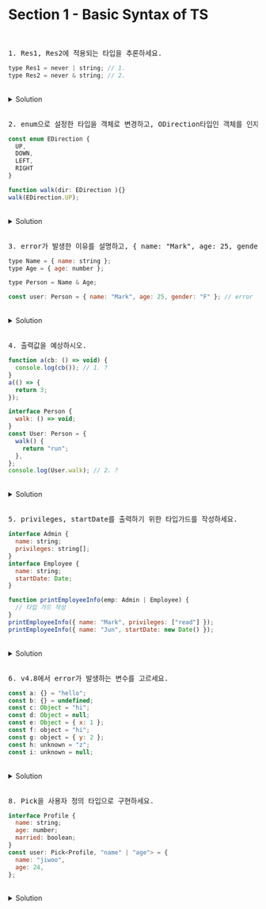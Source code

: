 # Section 1 - Basic Syntax of TS

<br>

<pre>1. Res1, Res2에 적용되는 타입을 추론하세요.</pre>

```js
type Res1 = never | string; // 1.
type Res2 = never & string; // 2.
```

<br>

<details>
  <summary>Solution</summary>
  <strong>1. string 2. never</strong>
  <p>never 타입은 유니언 타입에서 없어지고, 교차 타입을 덮어쓴다.</p>
</details>

<br>

<pre>2. enum으로 설정한 타입을 객체로 변경하고, ODirection타입인 객체를 인자로 받는 함수를 생성하세요.</pre>

```js
const enum EDirection {
  UP,
  DOWN,
  LEFT,
  RIGHT
}

function walk(dir: EDirection ){}
walk(EDirection.UP);
```

<br>

<details>
  <summary>Solution</summary>
  <strong></strong>
  <pre>
  const ODirection = {
    UP: 0,
    DOWN: 1,
    LEFT: 2,
    RIGHT: 3
  } as const;

type Direction = typeof ODirection[ keyof typeof ODirection];

function run(dir: Direction) {}
run(ODirection.UP);

  </pre>
  <p></p>
</details>

<br>

<pre>3. error가 발생한 이유를 설명하고, { name: "Mark", age: 25, gender: "F" }을 error가 발생하지 않게 user에 대입하세요.</pre>

```js
type Name = { name: string };
type Age = { age: number };

type Person = Name & Age;

const user: Person = { name: "Mark", age: 25, gender: "F" }; // error
```

<br>

<details>
  <summary>Solution</summary>
  <strong>error발생 원인은 user에 객체 리터럴을 대입하여 잉여 속성 체크가 발생한 것이다. 이때 할당가능 검사는 통과 하였지만 잉여 속성 체크는 통과하지 못했다. 그러므로 obj변수에 값 할당 후 user에 대입하면 할당 가능 검사만 체크하여 통과하게되어 error가 발생하지 않는다.</strong>
  <pre>
  const obj = { name: "Mark", age: 25, gender: "F" }
  const user: Person = obj;
  </pre>
</details>

<br>

<pre>4. 출력값을 예상하시오.</pre>

```js
function a(cb: () => void) {
  console.log(cb()); // 1. ?
}
a(() => {
  return 3;
});

interface Person {
  walk: () => void;
}
const User: Person = {
  walk() {
    return "run";
  },
};
console.log(User.walk); // 2. ?
```

<br>

<details>
  <summary>Solution</summary>
  <strong>1. 3 2. run</strong>
  <p>객체의 메서드와 콜백함수의 반환 타입이 void일 경우 반환값이 있어도 error가 발생하지 않는다. <b>이때 void는 반환값이 무엇이던 상관하지 않는다는 의미이다.</b></p>
</details>

<br>

<pre>5. privileges, startDate를 출력하기 위한 타입가드를 작성하세요. </pre>

```js
interface Admin {
  name: string;
  privileges: string[];
}
interface Employee {
  name: string;
  startDate: Date;
}

function printEmployeeInfo(emp: Admin | Employee) {
  // 타입 가드 작성
}
printEmployeeInfo({ name: "Mark", privileges: ["read"] });
printEmployeeInfo({ name: "Jun", startDate: new Date() });
```

<br>

<details>
  <summary>Solution</summary>
  <pre>
  if('privileges' in emp){
    console.log(emp.privileges);
  } else {
    console.log(emp.startDate);
  }
  </pre>
</details>

<br>

<pre>6. v4.8에서 error가 발생하는 변수를 고르세요.</pre>

```js
const a: {} = "hello";
const b: {} = undefined;
const c: Object = "hi";
const d: Object = null;
const e: Object = { x: 1 };
const f: object = "hi";
const g: object = { y: 2 };
const h: unknown = "z";
const i: unknown = null;
```

<br>

<details>
  <summary>Solution</summary>
  <strong>b, d, f</strong>
  <pre>{}, Object는 null과 undefined를 제외한 모든 타입을 할당할 수 있으며,<br>unknown는 null과 undefined를 포함한 모든 타입을 할당할 수 있다.</pre>
</details>

<br>

<!-- <pre>7. 공변성과 반공변성</pre>

```js
function a(x: number | string): number {
  return +x;
}
type B = (x: string) => number;
let b: B = a; // ✅

function c(x: string): number {
  return +x;
}
type D = (x: number | string) => number;
let d: D = c; // ❌
```

<br>

<details>
  <summary>Solution</summary>
  <strong></strong>
  <p></p>
</details>

<br> -->

<pre>8. Pick을 사용자 정의 타입으로 구현하세요.</pre>

```js
interface Profile {
  name: string;
  age: number;
  married: boolean;
}
const user: Pick<Profile, "name" | "age"> = {
  name: "jiwoo",
  age: 24,
};
```

<br>

<details>
  <summary>Solution</summary>

```js
type P<T,S extends keyof T> = {
  [key in S ]: T[key];
}
const user:P<Profile,'name'|'age'> = {
  name: "jiwoo",
  age: 24
}
```

</details>
